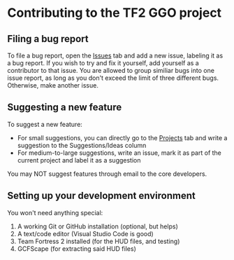 Contributing to the TF2 GGO project
===================================

Filing a bug report
-------------------

To file a bug report, open the [Issues](https://github.com/Diapolo10/TF2_GGO/issues) tab and add a new issue, labeling it as a bug report.
If you wish to try and fix it yourself, add yourself as a contributor to that issue. You are allowed to group similiar bugs into one issue report, as long as you don't exceed the limit of three different bugs. Otherwise, make another issue.

Suggesting a new feature
------------------------

To suggest a new feature:
 * For small suggestions, you can directly go to the [Projects](https://github.com/Diapolo10/TF2_GGO/projects) tab and write a suggestion to the Suggestions/Ideas column
 * For medium-to-large suggestions, write an issue, mark it as part of the current project and label it as a suggestion
 
You may NOT suggest features through email to the core developers.
 
Setting up your development environment
---------------------------------------
 
You won't need anything special:
  1. A working Git or GitHub installation (optional, but helps)
  2. A text/code editor (Visual Studio Code is good)
  3. Team Fortress 2 installed (for the HUD files, and testing)
  4. GCFScape (for extracting said HUD files)
